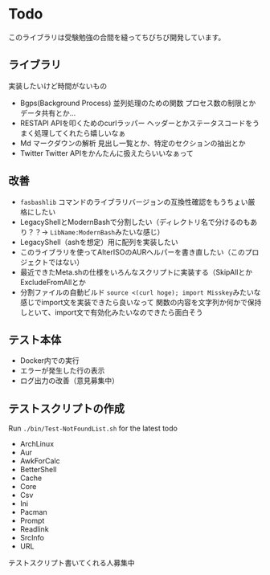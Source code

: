 # Todo 

このライブラリは受験勉強の合間を縫ってちびちび開発しています。

## ライブラリ

実装したいけど時間がないもの

- Bgps(Background Process) 並列処理のための関数
  プロセス数の制限とかデータ共有とか...
- RESTAPI APIを叩くためのcurlラッパー
  ヘッダーとかステータスコードをうまく処理してくれたら嬉しいなぁ
- Md マークダウンの解析
  見出し一覧とか、特定のセクションの抽出とか
- Twitter
  Twitter APIをかんたんに扱えたらいいなぁって

## 改善

- `fasbashlib` コマンドのライブラリバージョンの互換性確認をもうちょい厳格にしたい
- LegacyShellとModernBashで分割したい（ディレクトリ名で分けるのもあり？？→ `LibName:ModernBash`みたいな感じ）
- LegacyShell（ashを想定）用に配列を実装したい
- このライブラリを使ってAlterISOのAURヘルパーを書き直したい（このプロジェクトではない）
- 最近できたMeta.shの仕様をいろんなスクリプトに実装する（SkipAllとかExcludeFromAllとか
- 分割ファイルの自動ビルド
  `source <(curl hoge); import Misskey`みたいな感じでimport文を実装できたら良いなって
  関数の内容を文字列か何かで保持しといて、import文で有効化みたいなのできたら面白そう

## テスト本体

- Docker内での実行
- エラーが発生した行の表示
- ログ出力の改善（意見募集中）

## テストスクリプトの作成

Run `./bin/Test-NotFoundList.sh` for the latest todo

- ArchLinux
- Aur
- AwkForCalc
- BetterShell
- Cache
- Core
- Csv
- Ini
- Pacman
- Prompt
- Readlink
- SrcInfo
- URL

テストスクリプト書いてくれる人募集中
